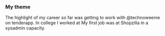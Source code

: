 ### My theme

[1]: http://www.towski.com/

The highlight of my career so far was getting to work with @technoweenie on tenderapp.
In college I worked at
My first job was at Shopzilla in a sysadmin capacity. 

